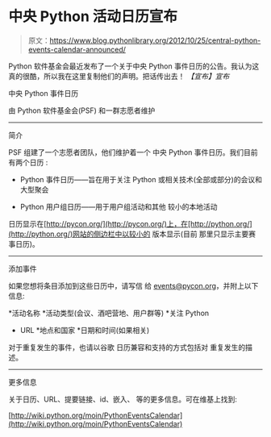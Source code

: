 # 中央 Python 活动日历宣布

> 原文：<https://www.blog.pythonlibrary.org/2012/10/25/central-python-events-calendar-announced/>

Python 软件基金会最近发布了一个关于中央 Python 事件日历的公告。我认为这真的很酷，所以我在这里复制他们的声明。把话传出去！
 *【宣布】宣布*

中央 Python 事件日历

由 Python 软件基金会(PSF)
和一群志愿者维护

_ _ _ _ _ _ _ _ _ _ _ _ _ _ _ _ _ _ _ _ _ _ _ _ _ _ _ _ _ _ _ _ _ _ _ _ _ _ _ _ _ _ _ _ _ _ _ _ _ _ _ _ _ _ _ _ _ _ _ _ _ _ _ _ _ _ _ _ _ _ _ _ _ _ _ _ _ _ _ _ _ _ _ _ _ _ _ _ _ _
简介

PSF 组建了一个志愿者团队，他们维护着一个
中央 Python 事件日历。我们目前有两个日历
:

* Python 事件日历——旨在用于关注 Python 或相关技术(全部或部分)的会议和大型聚会

* Python 用户组日历——用于用户组活动和其他
较小的本地活动

日历显示在[http://pycon.org/](http://pycon.org/)上，在[http://python.org/](http://python.org/)网站的侧边栏中以较小的
版本显示(目前
那里只显示主要赛事日历)。

_ _ _ _ _ _ _ _ _ _ _ _ _ _ _ _ _ _ _ _ _ _ _ _ _ _ _ _ _ _ _ _ _ _ _ _ _ _ _ _ _ _ _ _ _ _ _ _ _ _ _ _ _ _ _ _ _ _ _ _ _ _ _ _ _ _ _ _ _ _ _ _ _ _ _ _ _ _ _ _ _ _ _ _ _ _ _ _ _ _ _ _ _ _ _ _
添加事件

如果您想将条目添加到这些日历中，请写信
给 events@pycon.org，并附上以下信息:

*活动名称
*活动类型(会议、酒吧营地、用户群等)
*关注 Python
* URL
*地点和国家
*日期和时间(如果相关)

对于重复发生的事件，也请以谷歌
日历兼容和支持的方式包括对
重复发生的描述。

_ _ _ _ _ _ _ _ _ _ _ _ _ _ _ _ _ _ _ _ _ _ _ _ _ _ _ _ _ _ _ _ _ _ _ _ _ _ _ _ _ _ _ _ _ _ _ _ _ _ _ _ _ _ _ _ _ _ _ _ _ _ _ _ _ _ _ _ _ _ _ _ _ _ _ _ _ _ _ _ _ _ _ _ _ _ _ _ _ _
更多信息

关于日历、URL、提要链接、id、嵌入、
等的更多信息。可在维基上找到:

[http://wiki.python.org/moin/PythonEventsCalendar](http://wiki.python.org/moin/PythonEventsCalendar)